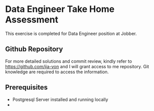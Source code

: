 # Data Engineer Take Home Assessment
This exercise is completed for Data Engineer position at Jobber. 

## Github Repository
For more detailed solutions and commit review, kindly refer to https://github.com/jia-von and I will grant access to me repository. Git knowledge are required to access the information.

## Prerequisites
- Postgresql Server installed and running locally
- 